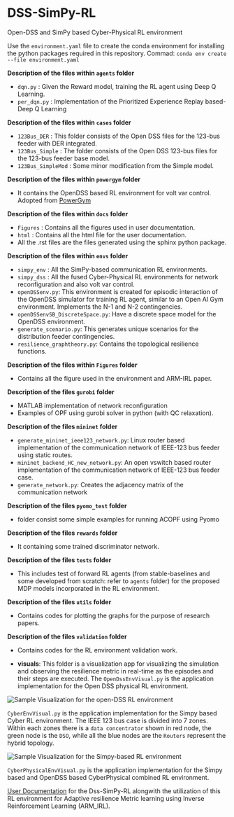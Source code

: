 # DSS-SimPy-RL
Open-DSS and SimPy based Cyber-Physical RL environment

Use the `environment.yaml` file to create the conda environment for installing the python packages required in this repository.
Commad: `conda env create --file environment.yaml`

**Description of the files within `agents` folder**
- `dqn.py` : Given the Reward model, training the RL agent using Deep Q Learning.
- `per_dqn.py` : Implementation of the Prioritized Experience Replay based-Deep Q Learning

**Description of the files within `cases` folder**
- `123Bus_DER` : This folder consists of the Open DSS files for the 123-bus feeder with DER integrated.
- `123Bus_Simple` : The folder consists of the Open DSS 123-bus files for the 123-bus feeder base model.
- `123Bus_SimpleMod` : Some minor modification from the Simple model.

**Description of the files within `powergym` folder**
- It contains the OpenDSS based RL environment for volt var control. Adopted from [PowerGym](https://github.com/siemens/powergym)

**Description of the files within `docs` folder**
- `Figures` : Contains all the figures used in user documentation.
- `html` : Contains all the html file for the user documentation.
- All the .rst files are the files generated using the sphinx python package.

**Description of the files within `envs` folder**
- `simpy_env` : All the SimPy-based communication RL environments.
- `simpy_dss` : All the fused Cyber-Physical RL environments for network reconfiguration and also volt var control.
- `openDSSenv.py`: This environment is created for episodic interaction of the OpenDSS simulator for training RL agent, similar to an Open AI Gym environment. Implements the N-1 and N-2 contingencies.
- `openDSSenvSB_DiscreteSpace.py`: Have a discrete space model for the OpenDSS environment.
- `generate_scenario.py`: This generates unique scenarios for the distribution feeder contingencies.
- `resilience_graphtheory.py`: Contains the topological resilience functions.

**Description of the files within `Figures` folder**
- Contains all the figure used in the environment and ARM-IRL paper.

**Description of the files `gurobi` folder**
- MATLAB implementation of network reconfiguration
- Examples of OPF using gurobi solver in python (with QC relaxation).

**Description of the files `mininet` folder**
- `generate_mininet_ieee123_network.py`: Linux router based implementation of the communication network of IEEE-123 bus feeder using static routes.
- `mininet_backend_HC_new_network.py`: An open vswitch based router implementation of the communication network of IEEE-123 bus feeder case.
- `generate_network.py`: Creates the adjacency matrix of the communication network


**Description of the files `pyomo_test` folder**
- folder consist some simple examples for running ACOPF using Pyomo

**Description of the files `rewards` folder**
- It containing some trained discriminator network.

**Description of the files `tests` folder**
- This includes test of forward RL agents (from stable-baselines and some developed from scratch: refer to `agents` folder) for the proposed MDP models incorporated in the RL environment.

**Description of the files `utils` folder**
- Contains codes for plotting the graphs for the purpose of research papers.

**Description of the files `validation` folder**
- Contains codes for the RL environment validation work.

- **visuals**: This folder is a visualization app for visualizing the simulation and observing the resilience metric in real-time as the episodes and their steps are executed. The `OpenDssEnvVisual.py` is the application implementation for the Open DSS physical RL environment.

![Sample Visualization for the open-DSS RL environment](https://github.com/NREL/DSS-SimPy-RL/blob/main/visualization.PNG?raw=true)

`CyberEnvVisual.py` is the application implementation for the Simpy based Cyber RL environment. The IEEE 123 bus case is divided into 7 zones. Within each zones there is a `data concentrator` shown in red node, the green node is the `DSO`, while all the blue nodes are the `Routers` represent the hybrid topology. 

![Sample Visualization for the Simpy-based RL environment](https://github.com/NREL/DSS-SimPy-RL/blob/main/cyber_visualization_new.PNG?raw=true)

`CyberPhysicalEnvVisual.py` is the application implementation for the Simpy based and OpenDSS based CyberPhysical combined RL environment.

[User Documentation](https://abhijeet1990.github.io/Dss-SimPy-RL/html/index.html) for the Dss-SimPy-RL alongwith the utilization of this RL environment for Adaptive resilience Metric learning using Inverse Reinforcement Learning (ARM_IRL).












